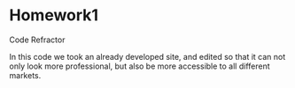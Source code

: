 # Homework1
Code Refractor

In this code we took an already developed site, and edited so that it can not only look more professional, but also be more accessible to all different markets. 
